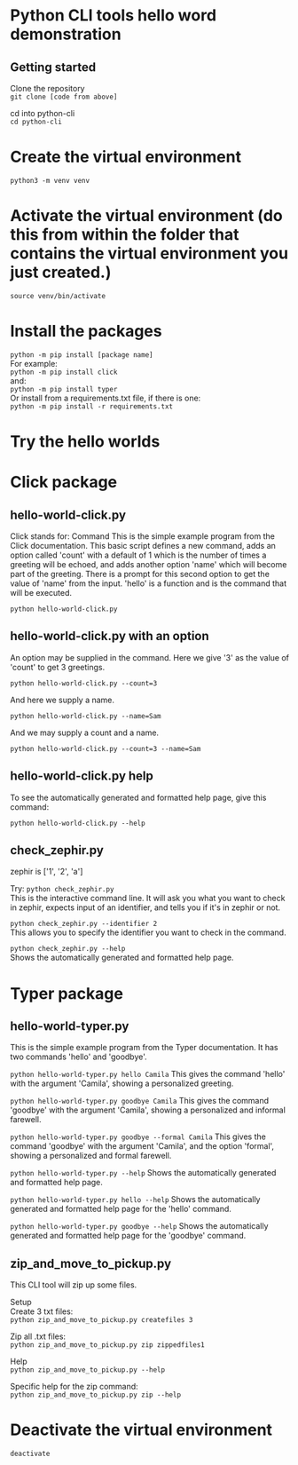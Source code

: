 # Python CLI tools hello word demonstration

## Getting started

Clone the repository  
```git clone [code from above]``` 

cd into python-cli  
```cd python-cli```

# Create the virtual environment
```python3 -m venv venv```

# Activate the virtual environment (do this from within the folder that contains the virtual environment you just created.)
```source venv/bin/activate```

# Install the packages
```python -m pip install [package name]```  
For example:  
```python -m pip install click```  
and:  
```python -m pip install typer```  
Or install from a requirements.txt file, if there is one:  
```python -m pip install -r requirements.txt```

# Try the hello worlds
# Click package

## hello-world-click.py
Click stands for: Command This is the simple example program from the Click documentation. This basic script defines a new command, adds an option called 'count' with a default of 1 which is the number of times a greeting will be echoed, and adds another option 'name' which will become part of the greeting. There is a prompt for this second option to get the value of 'name' from the input. 'hello' is a function and is the command that will be executed.

```python hello-world-click.py```  

## hello-world-click.py with an option
An option may be supplied in the command. Here we give '3' as the value of 'count' to get 3 greetings.

```python hello-world-click.py --count=3```  

And here we supply a name.

```python hello-world-click.py --name=Sam```  

And we may supply a count and a name.

```python hello-world-click.py --count=3 --name=Sam```  

## hello-world-click.py help
To see the automatically generated and formatted help page, give this command:

```python hello-world-click.py --help```

## check_zephir.py
zephir is ['1', '2', 'a']

Try:
```python check_zephir.py```  
This is the interactive command line. It will ask you what you want to check in zephir, expects input of an identifier, and tells you if it's in zephir or not.

```python check_zephir.py --identifier 2```  
This allows you to specify the identifier you want to check in the command.

```python check_zephir.py --help```  
Shows the automatically generated and formatted help page.

# Typer package
## hello-world-typer.py
This is the simple example program from the Typer documentation. It has two commands 'hello' and 'goodbye'.

```python hello-world-typer.py hello Camila```
This gives the command 'hello' with the argument 'Camila', showing a personalized greeting.

```python hello-world-typer.py goodbye Camila```
This gives the command 'goodbye' with the argument 'Camila', showing a personalized and informal farewell.

```python hello-world-typer.py goodbye --formal Camila```
This gives the command 'goodbye' with the argument 'Camila', and the option 'formal', showing a personalized and formal farewell.

```python hello-world-typer.py --help```
Shows the automatically generated and formatted help page.

```python hello-world-typer.py hello --help```
Shows the automatically generated and formatted help page for the 'hello' command.

```python hello-world-typer.py goodbye --help```
Shows the automatically generated and formatted help page for the 'goodbye' command.

## zip_and_move_to_pickup.py
This CLI tool will zip up some files.  

Setup  
Create 3 txt files:  
```python zip_and_move_to_pickup.py createfiles 3```

Zip all .txt files:  
```python zip_and_move_to_pickup.py zip zippedfiles1```

Help  
```python zip_and_move_to_pickup.py --help```

Specific help for the zip command:  
```python zip_and_move_to_pickup.py zip --help```

# Deactivate the virtual environment
```deactivate```

